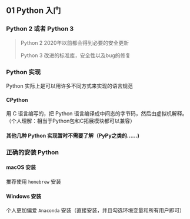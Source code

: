 ## 01 Python 入门

### Python 2 或者 Python 3

> Python 2 2020年以前都会得到必要的安全更新
>
> Python 3 改进的标准库，安全性以及bug的修复

### Python 实现

Python 实际上是可以用许多不同方式来实现的语言规范

#### CPython

用 C 语言编写的，把 Python 语言编译成中间态的字节码，然后由虚拟机解释。（个人理解：相当于Python包和C拓展模块都可以兼容）

#### 其他几种 Python 实现暂时不需要了解（PyPy之类的......)

### 正确的安装 Python

#### macOS 安装

推荐使用 `homebrew` 安装

#### Windows 安装

个人更加偏爱 `Anaconda` 安装（直接安装，并且勾选环境变量和所有用户即可）



